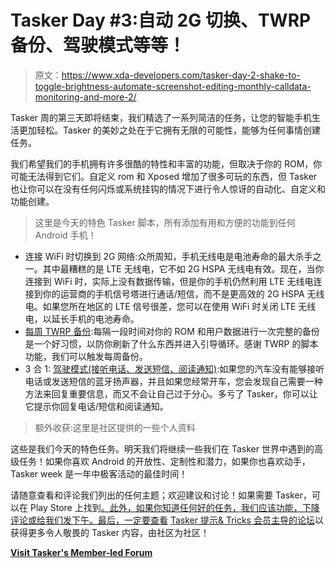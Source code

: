 # Tasker Day #3:自动 2G 切换、TWRP 备份、驾驶模式等等！

> 原文：<https://www.xda-developers.com/tasker-day-2-shake-to-toggle-brightness-automate-screenshot-editing-monthly-calldata-monitoring-and-more-2/>

Tasker 周的第三天即将结束，我们精选了一系列简洁的任务，让您的智能手机生活更加轻松。Tasker 的美妙之处在于它拥有无限的可能性，能够为任何事情创建任务。

我们希望我们的手机拥有许多很酷的特性和丰富的功能，但取决于你的 ROM，你可能无法得到它们。自定义 rom 和 Xposed 增加了很多可玩的东西，但 Tasker 也让你可以在没有任何闪烁或系统挂钩的情况下进行令人惊讶的自动化、自定义和功能创建。

> 这里是今天的特色 Tasker 脚本，所有添加有用和方便的功能到任何 Android 手机！

*   连接 WiFi 时切换到 2G 网络:众所周知，手机无线电是电池寿命的最大杀手之一。其中最糟糕的是 LTE 无线电，它不如 2G HSPA 无线电有效。现在，当你连接到 WiFi 时，实际上没有数据传输，但是你的手机仍然利用 LTE 无线电连接到你的运营商的手机信号塔进行通话/短信，而不是更高效的 2G HSPA 无线电。如果您所在地区的 LTE 信号很差，您可以在使用 WiFi 时关闭 LTE 无线电，以延长手机的电池寿命。
*   [每周 TWRP 备份](http://forum.xda-developers.com/u/tasker-tips-tricks/guide-weekly-twrp-backups-t3332019):每隔一段时间对你的 ROM 和用户数据进行一次完整的备份是一个好习惯，以防你刷新了什么东西并进入引导循环。感谢 TWRP 的脚本功能，我们可以触发每周备份。
*   3 合 1: [驾驶模式(接听电话、发送短信、阅读通知)](http://forum.xda-developers.com/u/tasker-tips-tricks/guide-driving-mode-answer-calls-texts-t3332004):如果您的汽车没有能够接听电话或发送短信的蓝牙扬声器，并且如果您经常开车，您会发现自己需要一种方法来回复重要信息，而又不会让自己过于分心。多亏了 Tasker，你可以让它提示你回复电话/短信和阅读通知。

> 额外收获:这里是社区提供的一些个人资料

这些是我们今天的特色任务。明天我们将继续一些我们在 Tasker 世界中遇到的高级任务！如果你喜欢 Android 的开放性、定制性和潜力，如果你也喜欢动手，Tasker week 是一年中极客活动的最佳时间！

请随意查看和评论我们列出的任何主题；欢迎建议和讨论！如果需要 Tasker，可以在 Play Store 上找到[。此外，如果你知道任何好的任务，我们应该功能，下降评论或给我们发下午。最后，一定要查看](https://play.google.com/store/apps/details?id=net.dinglisch.android.taskerm&hl=en) [Tasker 提示& Tricks 会员主导的论坛](http://forum.xda-developers.com/u/tasker-tips-tricks)以获得更多令人敬畏的 Tasker 内容，由社区为社区！

[**Visit Tasker's Member-led Forum**](http://forum.xda-developers.com/u/tasker-tips-tricks)